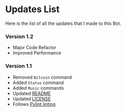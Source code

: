 # Updates List

Here is the list of all the updates that I made to this Bot.

### Version 1.2
* Major Code Refactor
* Improved Performance

### Version 1.1

* Removed `Bitcoin` command
* Added `Status` command
* Added `Music` commands
* Updated [README](README.md)
* Updated [LICENSE](LICENSE.md)
* Follows [Pylint linting](https://pylint.org/)